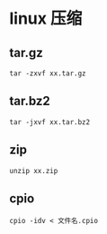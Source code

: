 # linux 压缩



## tar.gz

```shell
tar -zxvf xx.tar.gz
```



## tar.bz2

```shell
tar -jxvf xx.tar.bz2
```



## zip

```shell
unzip xx.zip
```



## cpio

```shell
cpio -idv < 文件名.cpio
```


